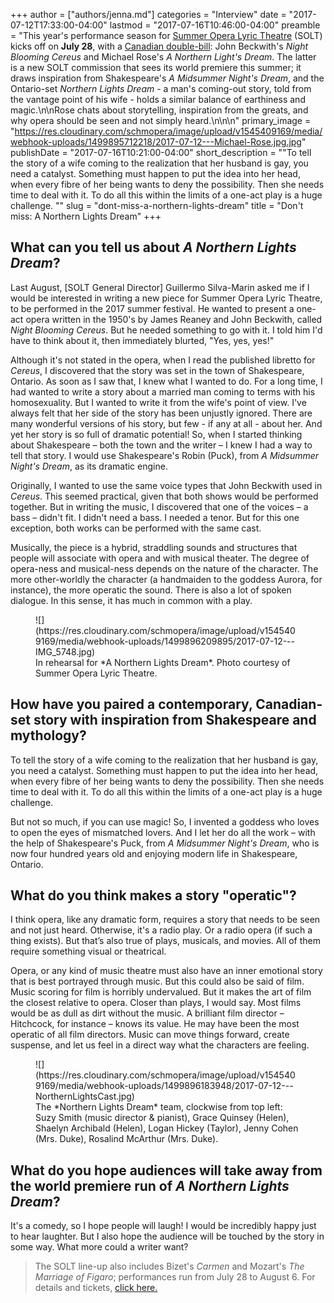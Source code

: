 +++
author = ["authors/jenna.md"]
categories = "Interview"
date = "2017-07-12T17:33:00-04:00"
lastmod = "2017-07-16T10:46:00-04:00"
preamble = "This year's performance season for [Summer Opera Lyric Theatre](/scene/companies/summer-opera-lyric-theatre/) (SOLT) kicks off on **July 28**, with a [Canadian double-bill](http://www.solt.ca/performances.html): John Beckwith's *Night Blooming Cereus* and Michael Rose's *A Northern Light's Dream*. The latter is a new SOLT commission that sees its world premiere this summer; it draws inspiration from Shakespeare's *A Midsummer Night's Dream*, and the Ontario-set *Northern Lights Dream* - a man's coming-out story, told from the vantage point of his wife - holds a similar balance of earthiness and magic.\n\nRose chats about storytelling, inspiration from the greats, and why opera should be seen and not simply heard.\n\n\n"
primary_image = "https://res.cloudinary.com/schmopera/image/upload/v1545409169/media/webhook-uploads/1499895712218/2017-07-12---Michael-Rose.jpg.jpg"
publishDate = "2017-07-16T10:21:00-04:00"
short_description = "&quot;To tell the story of a wife coming to the realization that her husband is gay, you need a catalyst. Something must happen to put the idea into her head, when every fibre of her being wants to deny the possibility. Then she needs time to deal with it. To do all this within the limits of a one-act play is a huge challenge. &quot;"
slug = "dont-miss-a-northern-lights-dream"
title = "Don&#039;t miss: A Northern Lights Dream"
+++

## What can you tell us about *A Northern Lights Dream*?

Last August, [SOLT General Director] Guillermo Silva-Marin asked me if I would be interested in writing a new piece for Summer Opera Lyric Theatre, to be performed in the 2017 summer festival. He wanted to present a one-act opera written in the 1950's by James Reaney and John Beckwith, called *Night Blooming Cereus*. But he needed something to go with it. I told him I'd have to think about it, then immediately blurted, "Yes, yes, yes!"

Although it's not stated in the opera, when I read the published libretto for *Cereus*, I discovered that the story was set in the town of Shakespeare, Ontario. As soon as I saw that, I knew what I wanted to do. For a long time, I had wanted to write a story about a married man coming to terms with his homosexuality. But I wanted to write it from the wife's point of view. I've always felt that her side of the story has been unjustly ignored. There are many wonderful versions of his story, but few - if any at all - about her. And yet her story is so full of dramatic potential! So, when I started thinking about Shakespeare – both the town and the writer – I knew I had a way to tell that story. I would use Shakespeare's Robin (Puck), from *A Midsummer Night's Dream*, as its dramatic engine.

Originally, I wanted to use the same voice types that John Beckwith used in *Cereus*. This seemed practical, given that both shows would be performed together. But in writing the music, I discovered that one of the voices – a bass – didn't fit. I didn't need a bass. I needed a tenor. But for this one exception, both works can be performed with the same cast.

Musically, the piece is a hybrid, straddling sounds and structures that people will associate with opera and with musical theater. The degree of opera-ness and musical-ness depends on the nature of the character. The more other-worldly the character (a handmaiden to the goddess Aurora, for instance), the more operatic the sound. There is also a lot of spoken dialogue. In this sense, it has much in common with a play.

<figure data-type="image">
![](https://res.cloudinary.com/schmopera/image/upload/v1545409169/media/webhook-uploads/1499896209895/2017-07-12---IMG_5748.jpg)<figcaption>In rehearsal for *A Northern Lights Dream*. Photo courtesy of Summer Opera Lyric Theatre.</figcaption>
</figure>

## How have you paired a contemporary, Canadian-set story with inspiration from Shakespeare and mythology?

To tell the story of a wife coming to the realization that her husband is gay, you need a catalyst. Something must happen to put the idea into her head, when every fibre of her being wants to deny the possibility. Then she needs time to deal with it. To do all this within the limits of a one-act play is a huge challenge. 

But not so much, if you can use magic! So, I invented a goddess who loves to open the eyes of mismatched lovers. And I let her do all the work – with the help of Shakespeare's Puck, from *A Midsummer Night's Dream*, who is now four hundred years old and enjoying modern life in Shakespeare, Ontario.

## What do you think makes a story "operatic"?

I think opera, like any dramatic form, requires a story that needs to be seen and not just heard. Otherwise, it's a radio play. Or a radio opera (if such a thing exists). But that’s also true of plays, musicals, and movies. All of them require something visual or theatrical. 

Opera, or any kind of music theatre must also have an inner emotional story that is best portrayed through music. But this could also be said of film. Music scoring for film is horribly undervalued. But it makes the art of film the closest relative to opera. Closer than plays, I would say. Most films would be as dull as dirt without the music. A brilliant film director – Hitchcock, for instance – knows its value. He may have been the most operatic of all film directors. Music can move things forward, create suspense, and let us feel in a direct way what the characters are feeling. 

<figure data-type="image">
![](https://res.cloudinary.com/schmopera/image/upload/v1545409169/media/webhook-uploads/1499896183948/2017-07-12---NorthernLightsCast.jpg)
<figcaption>The *Northern Lights Dream* team, clockwise from top left: Suzy Smith (music director & pianist), Grace Quinsey (Helen), Shaelyn Archibald (Helen), Logan Hickey (Taylor), Jenny Cohen (Mrs. Duke), Rosalind McArthur (Mrs. Duke).</figcaption>
</figure>

## What do you hope audiences will take away from the world premiere run of *A Northern Lights Dream*?

It's a comedy, so I hope people will laugh! I would be incredibly happy just to hear laughter. But I also hope the audience will be touched by the story in some way. What more could a writer want?

>The SOLT line-up also includes Bizet's *Carmen* and Mozart's *The Marriage of Figaro*; performances run from July 28 to August 6. For details and tickets, [click here.](http://www.solt.ca/performances.html)

